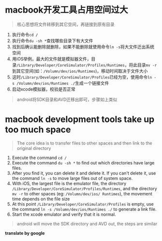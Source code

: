 # macbook开发工具占用空间过大

> 核心思想将文件转移到其它空间，再链接到原有目录

1. 执行命令`cd /`
2. 执行命令`du -sh *`查找哪些目录下有大文件
3. 找到后确认能删除就删除，如果不能删除就使用命令`ln -s`将大文件迁出系统空间
4. 用iOS举例，最大的文件就是模拟器文件，目录`/Library/Developer/CoreSimulator/Profiles/Runtimes`，将此目录`mv -r`到其它空间(如：`/Volumn/dev/ios/Runtimes`)，移动时间取决于文件大小
5. 这时`/Library/Developer/CoreSimulator/Profiles`已经为空，使用命令`ln -s /Volumn/dev/ios/Runtimes ./`生成一个链接文件
6. 启动xcode模拟器，校验是否正常



> android将SDK目录和AVD迁移出即可，步骤如上类似

# macbook development tools take up too much space

> The core idea is to transfer files to other spaces and then link to the original directory

1. Execute the command `cd /`
2. Execute the command `du -sh *` to find out which directories have large files.
3. After you find it, you can delete it and delete it. If you can't delete it, use the command `ln -s` to move large files out of system space.
4. With iOS, the largest file is the emulator file, the directory `/Library/Developer/CoreSimulator/Profiles/Runtimes`, and the directory `mv -r` to other spaces (eg: `/Volumn/dev/ios/ Runtimes`), the movement time depends on the file size
5. At this point `/Library/Developer/CoreSimulator/Profiles` is empty, use the command `ln -s /Volumn/dev/ios/Runtimes ./` to generate a link file.
6. Start the xcode emulator and verify that it is normal.



> android will move the SDK directory and AVD out, the steps are similar

**translate by google**
